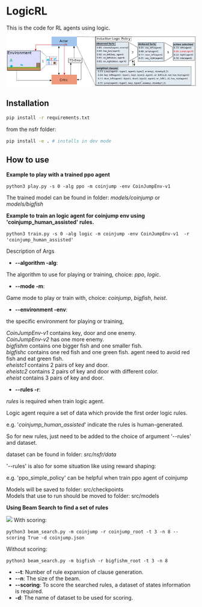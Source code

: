 # LogicRL
This is the code for RL agents using logic.
![](image/LogicRL.png)

## Installation

```bash
pip install -r requirements.txt
```
from the nsfr folder:
```bash
pip install -e . # installs in dev mode
```

## How to use


**Example to play with a trained ppo agent**
```
python3 play.py -s 0 -alg ppo -m coinjump -env CoinJumpEnv-v1   
```  
The trained model can be found in folder: _models/coinjump_ or _models/bigfish_

**Example to train an logic agent for coinjump env using 'coinjump_human_assisted' rules.**
```
python3 train.py -s 0 -alg logic -m coinjump -env CoinJumpEnv-v1  -r 'coinjump_human_assisted'
```

Description of Args

* **--algorithm -alg**:

The algorithm to use for playing or training, choice: _ppo_, _logic_.

* **--mode -m**:

Game mode to play or train with, choice: _coinjump_, _bigfish_, _heist_.

* **--environment -env**:

the specific environment for playing or training,

_CoinJumpEnv-v1_ contains key, door and one enemy.  
_CoinJumpEnv-v2_ has one more enemy.  
_bigfishm_  contains one bigger fish and one smaller fish.  
_bigfishc_  contains one red fish and one green fish. agent need to avoid red fish and eat green fish.  
_eheistc1_  contains 2 pairs of key and door.  
_eheistc2_  contains 2 pairs of key and door with different color.  
_eheist_    contains 3 pairs of key and door.  
* **--rules -r**:

_rules_ is required when train logic agent.

Logic agent require a set of data which provide the first order logic rules.  

e.g. '_coinjump_human_assisted_' indicate the rules is human-generated.

So for new rules, just need to be added to the choice of argument '--rules' and dataset.  

dataset can be found in folder: _src/nsfr/data_

'--rules' is also for some situation like using reward shaping:  

e.g. 'ppo_simple_policy' can be helpful when train ppo agent of coinjump

Models will be saved to folder: src/checkpoints  
Models that use to run should be moved to folder: src/models

**Using Beam Search to find a set of rules**

![](image/beam_search.png)
With scoring:
```
python3 beam_search.py -m coinjump -r coinjump_root -t 3 -n 8 --scoring True -d coinjump.json  
``` 

Without scoring:
``` 
python3 beam_search.py -m bigfish -r bigfishm_root -t 3 -n 8 
``` 
* **--t**:  Number of rule expansion of clause generation.
* **--n**:  The size of the beam.
* **--scoring**: To score the searched rules, a dataset of states information is required.
* **-d**: The name of dataset to be used for scoring.

